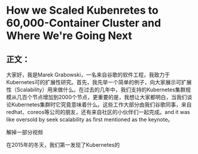 How we Scaled Kubenretes to 60,000-Container Cluster and Where We're Going Next
===============================================

正文：
--------------
大家好，我是Marek Grabowski，一名来自谷歌的软件工程，我致力于Kubernetes可的扩展性研究。首先，我先举一个简单的例子，向大家展示可扩展性（Scalability）用来做什么。在过去的几年中，我们支持的Kubernetes集群规模从几百个节点增加到2000个节点，更重要的是，我想让大家都明白，当我们谈论Kubernetes集群时它究竟意味着什么。这些工作大部分由我们谷歌同事，来自redhat、coreos等公司的朋友，还有来自社区的小伙伴们一起完成。and it was like oversold by seek scalability as first mentioned as the keynote。



解掉一部分视频

在2015年的冬天，我们第一发现了Kubernetes的
